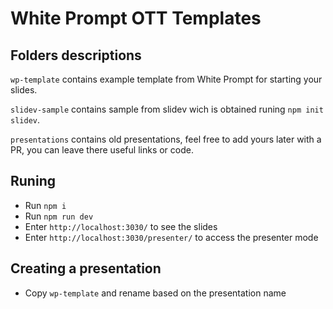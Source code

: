 # White Prompt OTT Templates

## Folders descriptions

`wp-template` contains example template from White Prompt for starting your slides.

`slidev-sample` contains sample from slidev wich is obtained runing `npm init slidev`.

`presentations` contains old presentations, feel free to add yours later with a PR, you can leave there useful links or code.

## Runing

- Run `npm i`
- Run `npm run dev`
- Enter `http://localhost:3030/` to see the slides
- Enter `http://localhost:3030/presenter/` to access the presenter mode

## Creating a presentation
- Copy `wp-template` and rename based on the presentation name
